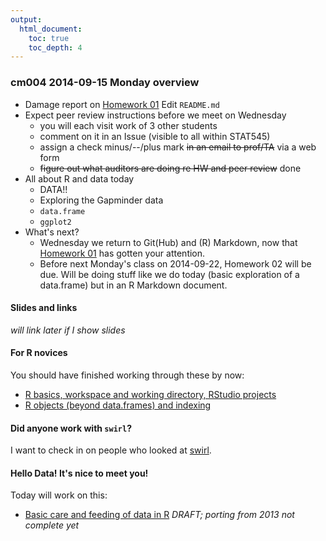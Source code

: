 ```yaml
---
output:
  html_document:
    toc: true
    toc_depth: 4
---
```


### cm004 2014-09-15 Monday overview

  * Damage report on [Homework 01](hw01_edit-README.html) Edit `README.md`
  * Expect peer review instructions before we meet on Wednesday
    - you will each visit work of 3 other students
    - comment on it in an Issue (visible to all within STAT545)
    - assign a check minus/--/plus mark ~~in an email to prof/TA~~ via a web form
    - ~~figure out what auditors are doing re HW and peer review~~ done
  * All about R and data today
    - DATA!!
    - Exploring the Gapminder data
    - `data.frame`
    - `ggplot2`
  * What's next?
    - Wednesday we return to Git(Hub) and (R) Markdown, now that [Homework 01](hw01_edit-README.html) has gotten your attention.
    - Before next Monday's class on 2014-09-22, Homework 02 will be due. Will be doing stuff like we do today (basic exploration of a data.frame) but in an R Markdown document.
    
#### Slides and links

*will link later if I show slides*

#### For R novices

You should have finished working through these by now:

  * [R basics, workspace and working directory, RStudio projects](block002_hello-r-workspace-wd-project.html)
  * [R objects (beyond data.frames) and indexing](block004_basic-r-objects.html)

#### Did anyone work with `swirl`?

I want to check in on people who looked at [swirl](http://swirlstats.com).

#### Hello Data! It's nice to meet you!

Today will work on this:

  * [Basic care and feeding of data in R](block006_care-feeding-data.html) *DRAFT; porting from 2013 not complete yet*


